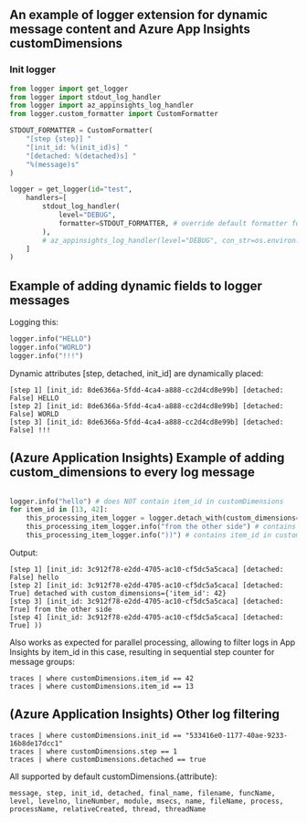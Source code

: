 ## An example of logger extension for dynamic message content and Azure App Insights customDimensions

### Init logger

```python
from logger import get_logger
from logger import stdout_log_handler
from logger import az_appinsights_log_handler
from logger.custom_formatter import CustomFormatter

STDOUT_FORMATTER = CustomFormatter(
    "[step {step}] "
    "[init_id: %(init_id)s] "
    "[detached: %(detached)s] "
    "%(message)s"
)

logger = get_logger(id="test",
    handlers=[
        stdout_log_handler(
            level="DEBUG",
            formatter=STDOUT_FORMATTER, # override default formatter for example
        ),
        # az_appinsights_log_handler(level="DEBUG", con_str=os.environ.get("APPINS"))
    ]
)

```


## Example of adding dynamic fields to logger messages

Logging this:
```python
logger.info("HELLO")
logger.info("WORLD")
logger.info("!!!")
```

Dynamic attributes [step, detached, init_id] are dynamically placed:
```
[step 1] [init_id: 8de6366a-5fdd-4ca4-a888-cc2d4cd8e99b] [detached: False] HELLO
[step 2] [init_id: 8de6366a-5fdd-4ca4-a888-cc2d4cd8e99b] [detached: False] WORLD
[step 3] [init_id: 8de6366a-5fdd-4ca4-a888-cc2d4cd8e99b] [detached: False] !!!
```

## (Azure Application Insights) Example of adding custom_dimensions to every log message

```python

logger.info("hello") # does NOT contain item_id in customDimensions
for item_id in [13, 42]:
    this_processing_item_logger = logger.detach_with(custom_dimensions={"item_id": item_id})
    this_processing_item_logger.info("from the other side") # contains item_id in customDimensions
    this_processing_item_logger.info("))") # contains item_id in customDimensions

```

Output:
```
[step 1] [init_id: 3c912f78-e2dd-4705-ac10-cf5dc5a5caca] [detached: False] hello
[step 2] [init_id: 3c912f78-e2dd-4705-ac10-cf5dc5a5caca] [detached: True] detached with custom_dimensions={'item_id': 42}
[step 3] [init_id: 3c912f78-e2dd-4705-ac10-cf5dc5a5caca] [detached: True] from the other side
[step 4] [init_id: 3c912f78-e2dd-4705-ac10-cf5dc5a5caca] [detached: True] ))
```

Also works as expected for parallel processing, allowing to filter logs in App Insights
by item_id in this case, resulting in sequential step counter for message groups:
```
traces | where customDimensions.item_id == 42
traces | where customDimensions.item_id == 13
```

## (Azure Application Insights) Other log filtering
```
traces | where customDimensions.init_id == "533416e0-1177-40ae-9233-16b8de17dcc1"
traces | where customDimensions.step == 1
traces | where customDimensions.detached == true
```

All supported by default customDimensions.{attribute}:
```
message, step, init_id, detached, final_name, filename, funcName, level, levelno, lineNumber, module, msecs, name, fileName, process, processName, relativeCreated, thread, threadName
```
